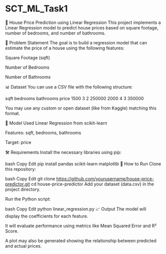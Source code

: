 # SCT_ML_Task1
🏡 House Price Prediction using Linear Regression
This project implements a Linear Regression model to predict house prices based on square footage, number of bedrooms, and number of bathrooms.

📌 Problem Statement
The goal is to build a regression model that can estimate the price of a house using the following features:

Square Footage (sqft)

Number of Bedrooms

Number of Bathrooms

📊 Dataset
You can use a CSV file with the following structure:

sqft	bedrooms	bathrooms	price
1500	3	2	250000
2000	4	3	350000

You may use any custom or open dataset (like from Kaggle) matching this format.

🧠 Model Used
Linear Regression from scikit-learn

Features: sqft, bedrooms, bathrooms

Target: price

🛠️ Requirements
Install the necessary libraries using pip:

bash
Copy
Edit
pip install pandas scikit-learn matplotlib
🚀 How to Run
Clone this repository:

bash
Copy
Edit
git clone https://github.com/yourusername/house-price-predictor.git
cd house-price-predictor
Add your dataset (data.csv) in the project directory.

Run the Python script:

bash
Copy
Edit
python linear_regression.py
📈 Output
The model will display the coefficients for each feature.

It will evaluate performance using metrics like Mean Squared Error and R² Score.

A plot may also be generated showing the relationship between predicted and actual prices.


